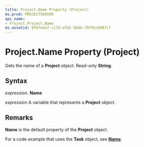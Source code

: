 ```yaml
---
title: Project.Name Property (Project)
ms.prod: PROJECTSERVER
api_name:
- Project.Project.Name
ms.assetid: 8f6fe6a7-c17d-afb5-58db-79791c9d87cf
---
```



# Project.Name Property (Project)

Gets the name of a  **Project** object. Read-only **String**.


## Syntax

 _expression_. **Name**

 _expression_ A variable that represents a **Project** object.


## Remarks

 **Name** is the default property of the **Project** object.

For a code example that uses the  **Task** object, see **[Name](task-name-property-project.md)**.


